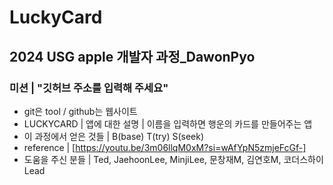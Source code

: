# LuckyCard
## 2024 USG apple 개발자 과정_DawonPyo
### 미션 | "깃허브 주소를 입력해 주세요" 
- git은 tool / github는 웹사이트
- LUCKYCARD | 앱에 대한 설명 | 이름을 입력하면 행운의 카드를 만들어주는 앱
- 이 과정에서 얻은 것들 | B(base) T(try) S(seek)
- reference | [https://youtu.be/3m06llqM0xM?si=wAfYpN5zmjeFcGf-]
- 도움을 주신 분들 | Ted, JaehoonLee, MinjiLee, 문창재M, 김연호M, 코더스하이Lead

